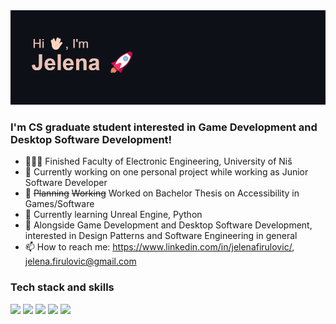 <img src="/header.png"/>

### I'm CS graduate student interested in Game Development and Desktop Software Development!

- 👩🏻‍💻 Finished Faculty of Electronic Engineering, University of Niš 
- 🔭 Currently working on one personal project while working as Junior Software Developer
- 🎯 ~~Planning~~ ~~Working~~ Worked on Bachelor Thesis on Accessibility in Games/Software
- 🌱 Currently learning Unreal Engine, Python
- 🤔 Alongside Game Development and Desktop Software Development, interested in Design Patterns and Software Engineering in general
- 📫 How to reach me: https://www.linkedin.com/in/jelenafirulovic/, jelena.firulovic@gmail.com

### Tech stack and skills

<img src="https://img.shields.io/badge/C%23-239120?style=for-the-badge&logo=c-sharp&logoColor=white"/> <img src="https://img.shields.io/badge/C%2B%2B-00599C?style=for-the-badge&logo=c%2B%2B&logoColor=white"/> <img src="https://img.shields.io/badge/.NET-512BD4?style=for-the-badge&logo=dotnet&logoColor=white"/> <img src="https://img.shields.io/badge/Python-FFD43B?style=for-the-badge&logo=python&logoColor=blue"/> <!--<img src="https://img.shields.io/badge/-Unreal%20Engine-313131?style=for-the-badge&logo=unreal-engine&logoColor=white"/>--> <img src="https://img.shields.io/badge/Unity-100000?style=for-the-badge&logo=unity&logoColor=white"/>
